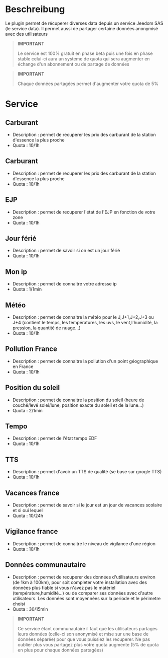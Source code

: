 # Beschreibung

Le plugin permet de récuperer diverses data depuis un service Jeedom SAS (le service data). Il permet aussi de partager certaine données anonymisé avec des utilisateurs

>**IMPORTANT**
>
> Le service est 100% gratuit en phase beta puis une fois en phase stable celui-ci aura un systeme de quota qui sera augmenter en échange d'un abonnement ou de partage de données

>**IMPORTANT**
>
>Chaque données partagées permet d'augmenter votre quota de 5%


# Service

## Carburant

- Description : permet de recuperer les prix des carburant de la station d'essence la plus proche
- Quota : 10/1h

## Carburant

- Description : permet de recuperer les prix des carburant de la station d'essence la plus proche
- Quota : 10/1h

## EJP

- Description : permet de recuperer l'état de l'EJP en fonction de votre zone
- Quota : 10/1h

## Jour férié

- Description : permet de savoir si on est un jour férié
- Quota : 10/1h

## Mon ip

- Description : permet de connaitre votre adresse ip
- Quota : 1/1min

## Météo

- Description : permet de connaitre la météo pour le J,J+1,J+2,J+3 ou J+4 (contient le temps, les températures, les uvs, le vent,l'humidité, la pression, la quantité de nuage...)
- Quota : 10/1h

## Pollution France

- Description : permet de connaitre la pollution d'un point géographique en France
- Quota : 10/1h

## Position du soleil

- Description : permet de connaitre la position du soleil (heure de couché/levé solei/lune, position exacte du soleil et de la lune...)
- Quota : 2/1min

## Tempo

- Description : permet de l'état tempo EDF
- Quota : 10/1h

## TTS

- Description : permet d'avoir un TTS de qualité (se base sur google TTS)
- Quota : 10/1h

## Vacances france

- Description : permet de savoir si le jour est un jour de vacances scolaire et si oui lequel
- Quota : 10/24h

## Vigilance france

- Description : permet de connaitre le niveau de vigilance d'une région
- Quota : 10/1h

## Données communautaire

- Description : permet de recuperer des données d'utilisateurs environ (de 1km à 100km), pour soit completer votre installation avec des données plus fiable si vous n'avez pas le matériel (température,humidité...) ou de comparer ses données avec d'autre utilisateurs. Les données sont moyennées sur la periode et le périmetre choisi
- Quota : 30/15min

>**IMPORTANT**
>
>Ce service étant communautaire il faut que les utilisateurs partages leurs données (celle-ci son anonymisé et mise sur une base de données séparée) pour que vous puissiez les recuperer. Ne pas oublier plus vous partagez plus votre quota augmente (5% de quota en plus pour chaque données partagées)
